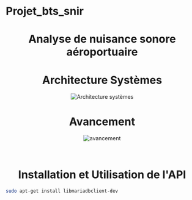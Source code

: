 # Projet_bts_snir
<h1 align="center">Analyse de nuisance sonore aéroportuaire</h1>
    
<h1 align="center">Architecture Systèmes</h1>
<p align="center">
    <img src="https://github.com/MrPatates/projet/blob/main/img/Architecture-systèmes.png?raw=true" alt="Architecture systèmes">
</p>
  
<h1 align="center">Avancement</h1>
<p align="center">
    <img src="https://github.com/MrPatates/projet/blob/main/img/avancement.png?raw=true" alt="avancement">
</p>

<br>
<h1 align="center">Installation et Utilisation de l'API</h1>

```bash
sudo apt-get install libmariadbclient-dev
```

